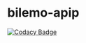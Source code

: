 # bilemo-apip

[![Codacy Badge](https://api.codacy.com/project/badge/Grade/ea353f99b6244646a632b442ee754386)](https://app.codacy.com/manual/btolan-karudev/bilemo-apip?utm_source=github.com&utm_medium=referral&utm_content=btolan-karudev/bilemo-apip&utm_campaign=Badge_Grade_Dashboard)
